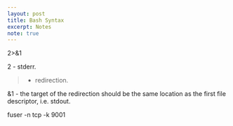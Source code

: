 ```yaml
---
layout: post
title: Bash Syntax
excerpt: Notes
note: true
---
```


2>&1

2 - stderr.

> - redirection.

&1 - the target of the redirection should be the same location as the first file descriptor, i.e. stdout.

fuser -n tcp -k 9001
